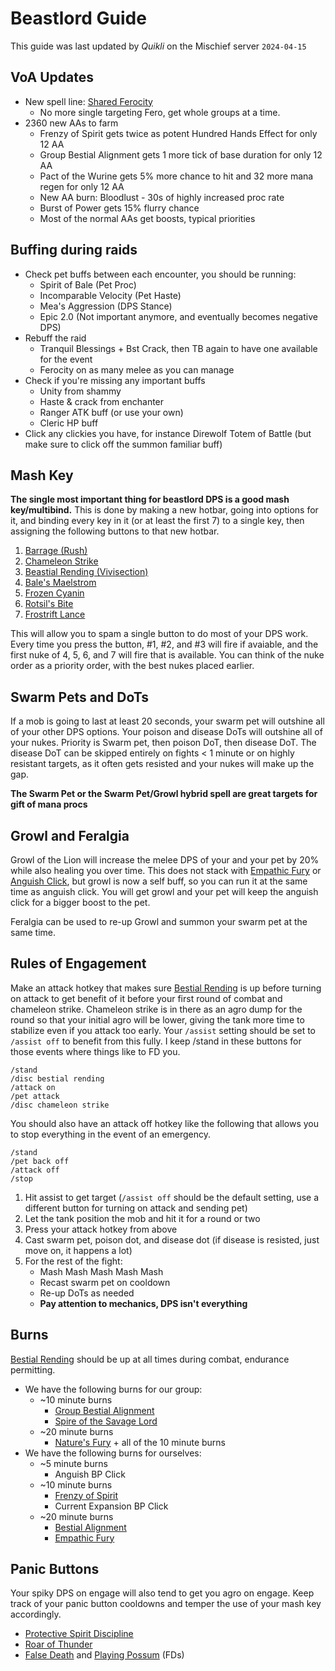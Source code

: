 # Beastlord Guide

This guide was last updated by *Quikli* on the Mischief server `2024-04-15`

## VoA Updates

* New spell line: [Shared Ferocity](abilities#shared-ferocity)
    * No more single targeting Fero, get whole groups at a time.
* 2360 new AAs to farm
    * Frenzy of Spirit gets twice as potent Hundred Hands Effect for only 12 AA
    * Group Bestial Alignment gets 1 more tick of base duration for only 12 AA
    * Pact of the Wurine gets 5% more chance to hit and 32 more mana regen for only 12 AA
    * New AA burn: Bloodlust - 30s of highly increased proc rate
    * Burst of Power gets 15% flurry chance
    * Most of the normal AAs get boosts, typical priorities


## Buffing during raids

* Check pet buffs between each encounter, you should be running:
    * Spirit of Bale (Pet Proc)
    * Incomparable Velocity (Pet Haste)
    * Mea's Aggression (DPS Stance)
    * Epic 2.0 (Not important anymore, and eventually becomes negative DPS)
* Rebuff the raid
    * Tranquil Blessings + Bst Crack, then TB again to have one available for the event
    * Ferocity on as many melee as you can manage
* Check if you're missing any important buffs
    * Unity from shammy
    * Haste & crack from enchanter
    * Ranger ATK buff (or use your own)
    * Cleric HP buff
* Click any clickies you have, for instance Direwolf Totem of Battle (but make sure to click off the summon familiar buff)

## Mash Key

**The single most important thing for beastlord DPS is a good mash key/multibind.**  This is done by making a new hotbar, going into options for it, and binding every key in it (or at least the first 7) to a single key, then assigning the following buttons to that new hotbar.

1. [Barrage (Rush)](abilities#rush)
2. [Chameleon Strike](abilities#chameleon-strike)
3. [Beastial Rending (Vivisection)](abilities#bestial-vivisection)
4. [Bale's Maelstrom](abilities#krons-maelstrom)
5. [Frozen Cyanin](abilities#frozen-venin)
6. [Rotsil's Bite](#sarsez-bite)
7. [Frostrift Lance](abilities#glacial-lance)

This will allow you to spam a single button to do most of your DPS work. Every time you press the button, #1, #2, and #3 will fire if avaiable, and the first nuke of 4, 5, 6, and 7 will fire that is available.  You can think of the nuke order as a priority order, with the best nukes placed earlier.

## Swarm Pets and DoTs

If a mob is going to last at least 20 seconds, your swarm pet will outshine all of your other DPS options.  Your poison and disease DoTs will outshine all of your nukes.  Priority is Swarm pet, then poison DoT, then disease DoT.  The disease DoT can be skipped entirely on fights < 1 minute or on highly resistant targets, as it often gets resisted and your nukes will make up the gap.

**The Swarm Pet or the Swarm Pet/Growl hybrid spell are great targets for gift of mana procs**


## Growl and Feralgia

Growl of the Lion will increase the melee DPS of your and your pet by 20% while also healing you over time.  This does not stack with [Empathic Fury](#empathic-fury) or [Anguish Click](#anguish-click), but growl is now a self buff, so you can run it at the same time as anguish click.  You will get growl and your pet will keep the anguish click for a bigger boost to the pet.

Feralgia can be used to re-up Growl and summon your swarm pet at the same time.

## Rules of Engagement


Make an attack hotkey that makes sure [Bestial Rending](#bestial-vivisection) is up before turning on attack to get benefit of it before your first round of combat and chameleon strike.  Chameleon strike is in there as an agro dump for the round so that your initial agro will be lower, giving the tank more time to stabilize even if you attack too early. Your `/assist` setting should be set to `/assist off` to benefit from this fully.  I keep /stand in these buttons for those events where things like to FD you.

```
/stand
/disc bestial rending
/attack on
/pet attack
/disc chameleon strike
```


You should also have an attack off hotkey like the following that allows you to stop everything in the event of an emergency.

```
/stand
/pet back off
/attack off
/stop
```

1. Hit assist to get target (`/assist off` should be the default setting, use a different button for turning on attack and sending pet)
2. Let the tank position the mob and hit it for a round or two
3. Press your attack hotkey from above
4. Cast swarm pet, poison dot, and disease dot (if disease is resisted, just move on, it happens a lot)
5. For the rest of the fight:
    * Mash Mash Mash Mash Mash
    * Recast swarm pet on cooldown
    * Re-up DoTs as needed
    * **Pay attention to mechanics, DPS isn't everything**

## Burns

[Bestial Rending](abilities#bestial-vivisection) should be up at all times during combat, endurance permitting.

* We have the following burns for our group:
    * ~10 minute burns
        * [Group Bestial Alignment](#group-bestial-alignment)
        * [Spire of the Savage Lord](#spire-of-the-savage-lord)
    * ~20 minute burns
        * [Nature's Fury](#natures-fury) + all of the 10 minute burns
* We have the following burns for ourselves:
    * ~5 minute burns
        * Anguish BP Click
    * ~10 minute burns
        * [Frenzy of Spirit](#frenzy-of-spirit)
        * Current Expansion BP Click
    * ~20 minute burns
        * [Bestial Alignment](#bestial-alignment)
        * [Empathic Fury](#empathic-fury)

## Panic Buttons

Your spiky DPS on engage will also tend to get you agro on engage.  Keep track of your panic button cooldowns and temper the use of your mash key accordingly.

* [Protective Spirit Discipline](abilities#protective-spirit-discipline)
* [Roar of Thunder](abilities#roar-of-thunder)
* [False Death](abilities#false-death) and [Playing Possum](abilities#playing-possum) (FDs)
